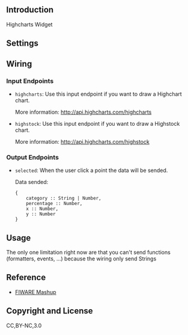 ## Introduction

Highcharts Widget

## Settings

## Wiring

### Input Endpoints

- `highcharts`: Use this input endpoint if you want to draw a Highchart chart.

    More information: http://api.highcharts.com/highcharts

- `highstock`: Use this input endpoint if you want to draw a Highstock chart.

    More information: http://api.highcharts.com/highstock

### Output Endpoints

- `selected`: When the user click a point the data will be sended.

    Data sended:

    ```
    {
        category :: String | Number,
        percentage :: Number,
        x :: Number,
        y :: Number
    }
    ```

## Usage

The only one limitation right now are that you can't send functions (formatters, events, ...) because the wiring only send Strings

## Reference

- [FIWARE Mashup](https://mashup.lab.fiware.org/)

## Copyright and License

CC,BY-NC,3.0
